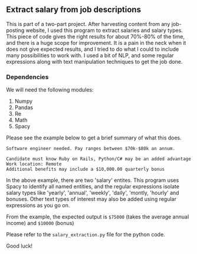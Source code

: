 ## Extract salary from job descriptions

This is part of a two-part project. After harvesting content from any job-posting website, I used this program to extract salaries and salary types. This piece of code gives the right results for about 70%-80% of the time, and there is a huge scope for improvement. It is a pain in the neck when it does not give expected results, and I tried to do what I could to include many possibilities to work with. I used a bit of NLP, and some regular expressions along with text manipulation techniques to get the job done.

### Dependencies
We will need the following modules:
1. Numpy
2. Pandas
3. Re
4. Math
5. Spacy

Please see the example below to get a brief summary of what this does.

```
Software engineer needed. Pay ranges between $70k-$80k an annum.

Candidate must know Ruby on Rails, Python/C# may be an added advantage
Work location: Remote
Additional benefits may include a $10,000.00 quarterly bonus
```
In the above example, there are two 'salary' entites. This program uses Spacy to identify all named entities, and the regular expressions isolate salary types like 'yearly', 'annual', 'weekly', 'daily', 'montly, 'hourly' and bonuses. Other text types of interest may also be added using regular expressions as you go on.

From the example, the expected output is ```$75000``` (takes the average annual income) and ```$10000``` (bonus)

Please refer to the ``` salary_extraction.py ``` file for the python code.

Good luck!
